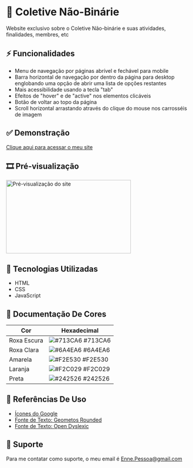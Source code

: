 # 💜 Coletive Não-Binárie
 Website exclusivo sobre o Coletive Não-binárie e suas atividades, finalidades, membres, etc


## ⚡ Funcionalidades

 - Menu de navegação por páginas abrível e fechável para mobile
 - Barra horizontal de navegação por dentro da página para desktop englobando uma opção de abrir uma lista de opções restantes
 - Mais acessibilidade usando a tecla "tab"
 - Efeitos de "hover" e de "active" nos elementos  clicáveis
 - Botão de voltar ao topo da página
 - Scroll horizontal arrastando através do clique do mouse nos carrosséis de imagem


## ✅ Demonstração

 [Clique aqui para acessar o meu site](https://enne-amore.github.io/coletive-nb/)


## 🎞️ Pré-visualização

 <img src="src/img/preview.gif" alt="Pré-visualização do site" width="340" height="200">


## 🚀 Tecnologias Utilizadas

 - HTML
 - CSS
 - JavaScript


## 🌈 Documentação De Cores

| Cor                 | Hexadecimal                                                             |
| ------------------- | ----------------------------------------------------------------------- |
| Roxa Escura         | ![#713CA6](https://via.placeholder.com/10/713CA6?text=+) #713CA6        |
| Roxa Clara          | ![#6A4EA6](https://via.placeholder.com/10/6A4EA6?text=+) #6A4EA6        |
| Amarela             | ![#F2E530](https://via.placeholder.com/10/F2E530?text=+) #F2E530        |
| Laranja             | ![#F2C029](https://via.placeholder.com/10/F2C029?text=+) #F2C029        |
| Preta               | ![#242526](https://via.placeholder.com/10/242526?text=+) #242526        |


## 🌟 Referências De Uso

 - [Ícones do Google](https://fonts.googleapis.com/css2?family=Material+Symbols+Outlined:opsz,wght,FILL,GRAD@20..48,100..700,0..1,-50..200)
 - [Fonte de Texto: Geometos Rounded](https://www.dafont.com/pt/geometos-rounded.font)
 - [Fonte de Texto: Open Dyslexic](https://www.dafont.com/pt/open-dyslexic.font)


## 🔧 Suporte

 Para me contatar como suporte, o meu email é Enne.Pessoa@gmail.com 

